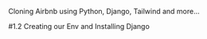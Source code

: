 Cloning Airbnb using Python, Django, Tailwind and more...


#1.2 Creating our Env and Installing Django
